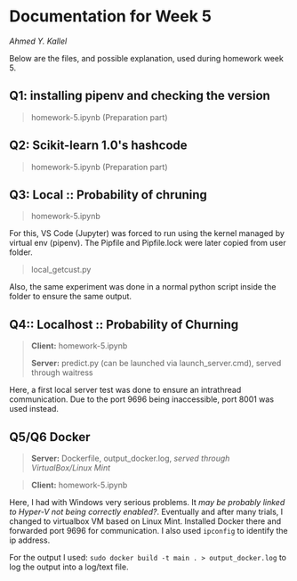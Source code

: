 # Documentation for Week 5
*Ahmed Y. Kallel*

Below are the files, and possible explanation, used during homework week 5.

## Q1: installing pipenv and checking the version
> homework-5.ipynb (Preparation part)

## Q2: Scikit-learn 1.0's hashcode 
> homework-5.ipynb (Preparation part)

## Q3: Local :: Probability of chruning
> homework-5.ipynb

For this, VS Code (Jupyter) was forced to run using the kernel managed by virtual env (pipenv). The Pipfile and Pipfile.lock were later copied from user folder.


> local_getcust.py

Also, the same experiment was done in a normal python script inside the folder to ensure the same output.

## Q4:: Localhost :: Probability of Churning
> **Client:** homework-5.ipynb
> 
> **Server:** predict.py (can be launched via launch_server.cmd), served through waitress

Here, a first local server test was done to ensure an intrathread communication. Due to the port 9696 being inaccessible, port 8001 was used instead.


## Q5/Q6 Docker
> **Server:** Dockerfile, output_docker.log, *served through VirtualBox/Linux Mint*

> **Client:** homework-5.ipynb

Here, I had with Windows very serious problems. It *may be probably linked to Hyper-V not being correctly enabled?*. Eventually and after many trials, I changed to virtualbox VM based on Linux Mint. Installed Docker there and forwarded port 9696 for communication. I also used `ipconfig` to identify the ip address. 

For the output I used:
`sudo docker build -t main . > output_docker.log` to log the output into a log/text file.

